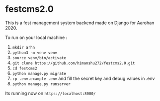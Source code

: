 # festcms2.0

This is a fest management system backend made on Django for Aarohan 2020. 

To run on your local machine :

1. `mkdir arhn`
2. `python3 -m venv venv`
3. `source venv/bin/activate`
4. `git clone https://github.com/himanshu272/festcms2.0.git`
5. `cd festcms2`
6. `python manage.py migrate`
7. `cp .env.example .env` and fill the secret key and debug values in .env
8. `python manage.py runserver`

Its running now on `https://localhost:8000/`
